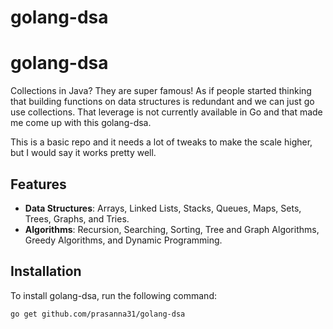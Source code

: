 # golang-dsa


# golang-dsa

Collections in Java? They are super famous! As if people started thinking that building functions on data structures is redundant and we can just go use collections. That leverage is not currently available in Go and that made me come up with this golang-dsa.

This is a basic repo and it needs a lot of tweaks to make the scale higher, but I would say it works pretty well.

## Features

- **Data Structures**: Arrays, Linked Lists, Stacks, Queues, Maps, Sets, Trees, Graphs, and Tries.
- **Algorithms**: Recursion, Searching, Sorting, Tree and Graph Algorithms, Greedy Algorithms, and Dynamic Programming.

## Installation

To install golang-dsa, run the following command:

```sh
go get github.com/prasanna31/golang-dsa
